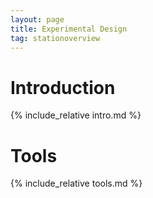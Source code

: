 ```yaml
---
layout: page
title: Experimental Design
tag: stationoverview
---
```


# Introduction

{% include_relative intro.md %}


# Tools
{% include_relative tools.md %}
